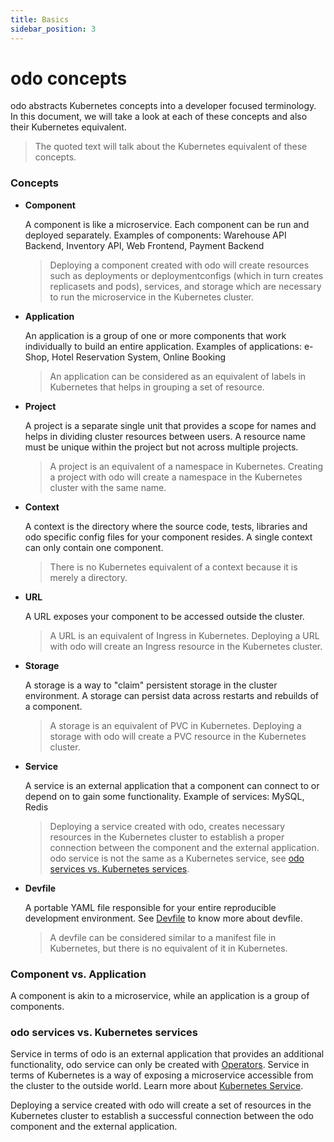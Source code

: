 ```yaml
---
title: Basics
sidebar_position: 3
---
```

# odo concepts

odo abstracts Kubernetes concepts into a developer focused terminology. In this document, we will take a look at each of these concepts and also their Kubernetes equivalent.
> The quoted text will talk about the Kubernetes equivalent of these concepts.

### Concepts

* **Component** 
  
  A component is like a microservice. Each component can be run and deployed separately. Examples of components: Warehouse API Backend, Inventory API, Web Frontend, Payment Backend

  > Deploying a component created with odo will create resources such as deployments or deploymentconfigs (which in turn creates replicasets and pods), services, and storage which are necessary to run the microservice in the Kubernetes cluster.

* **Application**
  
  An application is a group of one or more components that work individually to build an entire application. Examples of applications: e-Shop, Hotel Reservation System, Online Booking
  
  > An application can be considered as an equivalent of labels in Kubernetes that helps in grouping a set of resource.


* **Project**
  
  A project is a separate single unit that provides a scope for names and helps in dividing cluster resources between users. A resource name must be unique within the project but not across multiple projects.
  > A project is an equivalent of a namespace in Kubernetes. Creating a project with odo will create a namespace in the Kubernetes cluster with the same name.


* **Context**
  
  A context is the directory where the source code, tests, libraries and odo specific config files for your component resides. A single context can only contain one component.
  > There is no Kubernetes equivalent of a context because it is merely a directory.

* **URL**
  
  A URL exposes your component to be accessed outside the cluster.
  > A URL is an equivalent of Ingress in Kubernetes. Deploying a URL with odo will create an Ingress resource in the Kubernetes cluster. 


* **Storage**
  
  A storage is a way to "claim" persistent storage in the cluster environment. A storage can persist data across restarts and rebuilds of a component.
  > A storage is an equivalent of PVC in Kubernetes. Deploying a storage with odo will create a PVC resource in the Kubernetes cluster.


* **Service**
  
  A service is an external application that a component can connect to or depend on to gain some functionality. Example of services: MySQL, Redis
  > Deploying a service created with odo, creates necessary resources in the Kubernetes cluster to establish a proper connection between the component and the external application. odo service is not the same as a Kubernetes service, see [odo services vs. Kubernetes services](/basics#odo-services-vs-kubernetes-services).


* **Devfile**
  
  A portable YAML file responsible for your entire reproducible development environment. See [Devfile](../architecture/devfile.md) to know more about devfile.
  > A devfile can be considered similar to a manifest file in Kubernetes, but there is no equivalent of it in Kubernetes.
  

### Component vs. Application
A component is akin to a microservice, while an application is a group of components.


### odo services vs. Kubernetes services
Service in terms of odo is an external application that provides an additional functionality, odo service can only be created with [Operators](https://operatorframework.io/what/).
Service in terms of Kubernetes is a way of exposing a microservice accessible from the cluster to the outside world. Learn more about [Kubernetes Service](https://kubernetes.io/docs/concepts/services-networking/service/).


Deploying a service created with odo will create a set of resources in the Kubernetes cluster to establish a successful connection between the odo component and the external application.